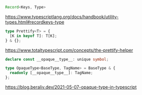 
```ts
Record<Keys, Type>
```
https://www.typescriptlang.org/docs/handbook/utility-types.html#recordkeys-type


```ts
type Prettify<T> = {
  [K in keyof T]: T[K];
} & {};
```
https://www.totaltypescript.com/concepts/the-prettify-helper


```ts
declare const __opaque__type__: unique symbol;

type OpaqueType<BaseType, TagName> = BaseType & {
  readonly [__opaque__type__]: TagName;
};
```
https://blog.beraliv.dev/2021-05-07-opaque-type-in-typescript
